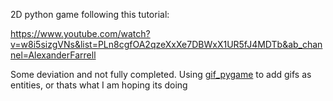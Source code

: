 2D python game following this tutorial:

https://www.youtube.com/watch?v=w8i5sizgVNs&list=PLn8cgfOA2qzeXxXe7DBWxX1UR5fJ4MDTb&ab_channel=AlexanderFarrell

Some deviation and not fully completed.
Using [gif_pygame](https://pypi.org/project/gif-pygame/#description) to add gifs as entities, or thats what I am hoping its doing
